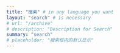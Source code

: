 ```yaml
---
title: "搜索" # in any language you want
layout: "search" # is necessary
# url: "/archive"
# description: "Description for Search"
summary: "search"
# placeholder: "搜索框内的默认显示"
---
```


